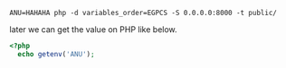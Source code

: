 ```
ANU=HAHAHA php -d variables_order=EGPCS -S 0.0.0.0:8000 -t public/
```

later we can get the value on PHP like below.

```php
<?php
  echo getenv('ANU');
```
